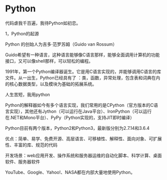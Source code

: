 # Python
代码虐我千百遍，我待Python如初恋。

1，Python的起源

Python 的创始人为吉多·范罗苏姆（Guido van Rossum）

Guido希望有一种语言，这种语言能够像C语言那样，能够全面调用计算机的功能接口，又可以像shell那样，可以轻松的编程。

1991年，第一个Python编译器诞生。它是用C语言实现的，并能够调用C语言的库文件。从一出生，Python已经具有了 ：类，函数，异常处理，包含表和词典在内的核心数据类型，以及模块为基础的拓展系统。

人生苦短，我用python


Python的解释器如今有多个语言实现，我们常用的是CPython（官方版本的C语言实现），其他还有Jython（可以运行在Java平台）、IronPython（可以运行在.NET和Mono平台）、PyPy（Python实现的，支持JIT即时编译）

Python目前有两个版本，Python2和Python3，最新版分别为2.7.14和3.6.4


优点：简单、易学、免费开源、高层语言、可移植性、解释性、面向对象、可扩展性、丰富的库、规范的代码

开发场景：web应用开发、操作系统和服务器运维的自动化脚本、科学计算、桌面软件、服务器软件

YouTube、Google、Yahoo!、NASA都在内部大量地使用Python。
